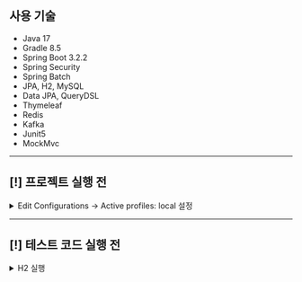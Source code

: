 ## 사용 기술
- Java 17
- Gradle 8.5
- Spring Boot 3.2.2
- Spring Security
- Spring Batch
- JPA, H2, MySQL
- Data JPA, QueryDSL
- Thymeleaf
- Redis
- Kafka
- Junit5
- MockMvc
---

## [!] 프로젝트 실행 전
<details>
    <summary>Edit Configurations -> Active profiles: local 설정</summary>

![1.png](src%2Fmain%2Fresources%2Fstatic%2Fimages%2Freadme%2Factive_profiles%2F1.png)
![2.png](src%2Fmain%2Fresources%2Fstatic%2Fimages%2Freadme%2Factive_profiles%2F2.png)

</details>

---
## [!] 테스트 코드 실행 전

<details>
    <summary>H2 실행</summary>

**1. 터미널**
```
cd [폴더 경로]/bin
./h2.sh
```
![1.png](src%2Fmain%2Fresources%2Fstatic%2Fimages%2Freadme%2Fh2%2F1.png)

**2. 웹**
```
도메인 변경 -> localhost
```
![2.png](src%2Fmain%2Fresources%2Fstatic%2Fimages%2Freadme%2Fh2%2F2.png)

---
```
JDBC URL 변경 -> jdbc:h2:~/board
```
![3.png](src%2Fmain%2Fresources%2Fstatic%2Fimages%2Freadme%2Fh2%2F3.png)

---
```
board.mv.db 파일 생성 확인

cd ~
ls -al | grep '[문자열]'
```
![4.png](src%2Fmain%2Fresources%2Fstatic%2Fimages%2Freadme%2Fh2%2F4.png)

---
```
연결 버튼 클릭하여 접속
```
![5.png](src%2Fmain%2Fresources%2Fstatic%2Fimages%2Freadme%2Fh2%2F5.png)
![6.png](src%2Fmain%2Fresources%2Fstatic%2Fimages%2Freadme%2Fh2%2F6.png)
</details>
